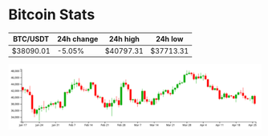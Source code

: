 # Bitcoin Stats

BTC/USDT|24h change|24h high|24h low|
|---|---|---|---|
|$38090.01|-5.05%|$40797.31|$37713.31|

<img src="./chart.svg">
